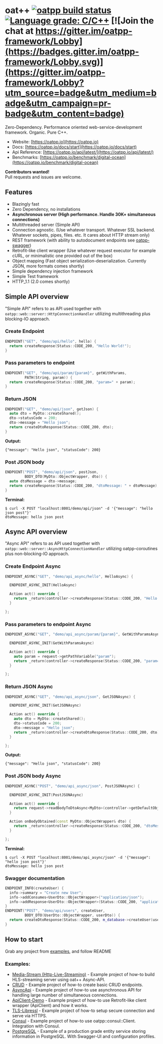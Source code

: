 # oat++ [![oatpp build status](https://dev.azure.com/lganzzzo/lganzzzo/_apis/build/status/oatpp.oatpp)](https://dev.azure.com/lganzzzo/lganzzzo/_build?definitionId=1) [![Language grade: C/C++](https://img.shields.io/lgtm/grade/cpp/g/oatpp/oatpp.svg?logo=lgtm&logoWidth=18)](https://lgtm.com/projects/g/oatpp/oatpp/context:cpp) [![Join the chat at https://gitter.im/oatpp-framework/Lobby](https://badges.gitter.im/oatpp-framework/Lobby.svg)](https://gitter.im/oatpp-framework/Lobby?utm_source=badge&utm_medium=badge&utm_campaign=pr-badge&utm_content=badge)

Zero-Dependency. Performance oriented web-service-development framework.
Organic. Pure C++.

- Website: [https://oatpp.io](https://oatpp.io)
- Docs: [https://oatpp.io/docs/start](https://oatpp.io/docs/start)
- Api Reference: [https://oatpp.io/api/latest/](https://oatpp.io/api/latest/)
- Benchmarks: [https://oatpp.io/benchmark/digital-ocean](https://oatpp.io/benchmark/digital-ocean)

**Contributors wanted!**  
Pull requests and issues are welcome.

## Features

- Blazingly fast
- Zero Dependency, no installations
- **Asynchronous server (High performance. Handle 30K+ simultaneous connections)**
- Multithreaded server (Simple API)
- Connection agnostic. (Use whatever transport. Whatever SSL backend. Whatever sockets, pipes, files. etc. It cares about HTTP stream only)
- REST framework (with ability to autodocument endpoints see [oatpp-swagger](https://github.com/oatpp/oatpp-swagger))
- Retrofit-like client wrapper (Use whatever request executor for example cURL, or minimalistic one provided out of the box)
- Object mapping (Fast object serialization-deserialization. Currently JSON, more formats comes shortly)
- Simple dependency injection framework
- Simple Test framework
- HTTP_1.1 (2.0 comes shortly)

## Simple API overview
"Simple API" refers to as API used together with ```oatpp::web::server::HttpConnectionHandler``` utilizing multithreading plus blocking-IO approach. 

### Create Endpoint

```c++
ENDPOINT("GET", "demo/api/hello", hello) {
  return createResponse(Status::CODE_200, "Hello World!");
}
```

### Pass parameters to endpoint

```c++
ENDPOINT("GET", "demo/api/param/{param}", getWithParams,
         PATH(String, param)) {
  return createResponse(Status::CODE_200, "param=" + param);
}
```

### Return JSON

```c++
ENDPOINT("GET", "demo/api/json", getJson) {
  auto dto = MyDto::createShared();
  dto->statusCode = 200;
  dto->message = "Hello json";
  return createDtoResponse(Status::CODE_200, dto);
}
```
**Output:**
```
{"message": "Hello json", "statusCode": 200}
```

### Post JSON body

```c++
ENDPOINT("POST", "demo/api/json", postJson,
         BODY_DTO(MyDto::ObjectWrapper, dto)) {
  auto dtoMessage = dto->message;
  return createResponse(Status::CODE_200, "dtoMessage: " + dtoMessage);
}
```

**Terminal:**

```
$ curl -X POST "localhost:8001/demo/api/json" -d '{"message": "hello json post"}'
dtoMessage: hello json post
```

## Async API overview
"Async API" refers to as API used together with ```oatpp::web::server::AsyncHttpConnectionHandler``` utilizing oatpp-coroutines plus non-blocking-IO approach. 

### Create Endpoint Async
```c++
ENDPOINT_ASYNC("GET", "demo/api_async/hello", HelloAsync) {

  ENDPOINT_ASYNC_INIT(HelloAsync)

  Action act() override {
    return _return(controller->createResponse(Status::CODE_200, "Hello World Async API!"));
  }

};
```

### Pass parameters to endpoint Async
```c++
ENDPOINT_ASYNC("GET", "demo/api_async/param/{param}", GetWithParamsAsync) {

  ENDPOINT_ASYNC_INIT(GetWithParamsAsync)

  Action act() override {
    auto param = request->getPathVariable("param");
    return _return(controller->createResponse(Status::CODE_200, "param=" + param));
  }

};
```

### Return JSON Async
```c++
ENDPOINT_ASYNC("GET", "demo/api_async/json", GetJSONAsync) {

  ENDPOINT_ASYNC_INIT(GetJSONAsync)

  Action act() override {
    auto dto = MyDto::createShared();
    dto->statusCode = 200;
    dto->message = "Hello json";
    return _return(controller->createDtoResponse(Status::CODE_200, dto));
  }

};
```

**Output:**
```
{"message": "Hello json", "statusCode": 200}
```

### Post JSON body Async
```c++
ENDPOINT_ASYNC("POST", "demo/api_async/json", PostJSONAsync) {

  ENDPOINT_ASYNC_INIT(PostJSONAsync)

  Action act() override {
    return request->readBodyToDtoAsync<MyDto>(controller->getDefaultObjectMapper()).callbackTo(&PostJSONAsync::onBodyObtained);
  }

  Action onBodyObtained(const MyDto::ObjectWrapper& dto) {
    return _return(controller->createResponse(Status::CODE_200, "dtoMessage: " + dto->message));
  }

};
```

**Terminal:**
```
$ curl -X POST "localhost:8001/demo/api_async/json" -d '{"message": "hello json post"}'
dtoMessage: hello json post
```

### Swagger documentation

```c++
ENDPOINT_INFO(createUser) {
  info->summary = "Create new User";
  info->addConsumes<UserDto::ObjectWrapper>("application/json");
  info->addResponse<UserDto::ObjectWrapper>(Status::CODE_200, "application/json");
}
ENDPOINT("POST", "demo/api/users", createUser,
         BODY_DTO(UserDto::ObjectWrapper, userDto)) {
  return createDtoResponse(Status::CODE_200, m_database->createUser(userDto));
}
```

## How to start

Grab any project from [examples](https://github.com/oatpp/oatpp-examples), and follow README

### Examples:

- [Media-Stream (Http-Live-Streaming)](https://github.com/oatpp/example-hls-media-stream) - Example project of how-to build HLS-streaming server using oat++ Async-API.
- [CRUD](https://github.com/oatpp/example-crud) - Example project of how-to create basic CRUD endpoints.
- [AsyncApi](https://github.com/oatpp/example-async-api) - Example project of how-to use asynchronous API for handling large number of simultaneous connections.
- [ApiClient-Demo](https://github.com/oatpp/example-api-client) - Example project of how-to use Retrofit-like client wrapper (ApiClient) and how it works.
- [TLS-Libressl](https://github.com/oatpp/example-libressl) - Example project of how-to setup secure connection and serve via HTTPS.
- [Consul](https://github.com/oatpp/example-consul) - Example project of how-to use oatpp::consul::Client. Integration with Consul.
- [PostgreSQL](https://github.com/oatpp/example-postgresql) - Example of a production grade entity service storing information in PostgreSQL. With Swagger-UI and configuration profiles.

